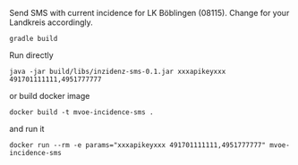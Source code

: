 Send SMS with current incidence for LK Böblingen (08115). Change for your Landkreis accordingly.

`gradle build`

Run directly

`java -jar build/libs/inzidenz-sms-0.1.jar xxxapikeyxxx 491701111111,4951777777`

or build docker image

`docker build -t mvoe-incidence-sms .`

and run it

`docker run --rm -e params="xxxapikeyxxx 491701111111,4951777777" mvoe-incidence-sms`
